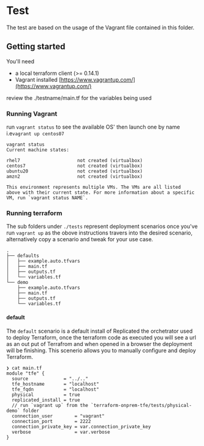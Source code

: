 # Test

The test are based on the usage of the Vagrant file contained in this folder.

## Getting started

You'll need
- a local terraform client (>= 0.14.1)
- Vagrant installed [https://www.vagrantup.com/](https://www.vagrantup.com/)

review the ./testname/main.tf for the variables being used

### Running Vagrant

run `vagrant status` to see the available OS' then launch one by name i.e`vagrant up centos07`

```shell
vagrant status
Current machine states:

rhel7                     not created (virtualbox)
centos7                   not created (virtualbox)
ubuntu20                  not created (virtualbox)
amzn2                     not created (virtualbox)

This environment represents multiple VMs. The VMs are all listed
above with their current state. For more information about a specific
VM, run `vagrant status NAME`.

```

### Running terraform

The sub folders under `./tests` represent deployment scenarios once you've run `vagrant up` as the obove instructions travers into the desired scenario, alternatively copy a scenario and tweak for your use case.

```shell
.
├── defaults
│   ├── example.auto.tfvars
│   ├── main.tf
│   ├── outputs.tf
│   └── variables.tf
└── demo
    ├── example.auto.tfvars
    ├── main.tf
    ├── outputs.tf
    └── variables.tf

```

#### default

The `default` scenario is a default install of Replicated the orchetrator used to deploy Terraform, once the terraform code as executed you will see a url as an out put of Terrafrom and when opened in a browser the deployment will be finishing. This scenerio allows you to manually configure and deploy Terraform.

```shell
❯ cat main.tf
module "tfe" {
  source             = "../.."
  tfe_hostname       = "localhost"
  tfe_fqdn           = "localhost"
  physical           = true
  replicated_install = true
  // run `vagrant up` from the `terraform-onprem-tfe/tests/physical-demo` folder
  connection_user        = "vagrant"
  connection_port        = 2222
  connection_private_key = var.connection_private_key
  verbose                = var.verbose
}
```
